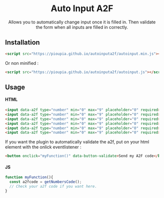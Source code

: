 <h1 align="center">Auto Input A2F</h1>
<p align="center">Allows you to automatically change input once it is filled in. Then validate the form when all inputs are filled in correctly.</p>

## Installation

```html
<script src="https://pioupia.github.io/autoinputa2f/autoinput.min.js"></script>
```
Or non minified :

```html
<script src="https://pioupia.github.io/autoinputa2f/autoinput.js"></script>
```


## Usage

#### HTML
```html
<input data-a2f type="number" min="0" max="9" placeholder="0" required>
<input data-a2f type="number" min="0" max="9" placeholder="0" required>
<input data-a2f type="number" min="0" max="9" placeholder="0" required>
<input data-a2f type="number" min="0" max="9" placeholder="0" required>
<input data-a2f type="number" min="0" max="9" placeholder="0" required>
<input data-a2f type="number" min="0" max="9" placeholder="0" required>
```

If you want the plugin to automatically validate the a2f, put on your html element with the onlick eventlistener :
```html
<button onclick="myFunction()" data-button-validate>Send my A2F code</button>
```

#### JS
```js
function myFunction(){
  const a2fcode = getNumbersCode();
  // Check your a2f code if you want here.
}
```
